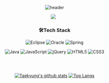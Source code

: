 <div align="center">
 
![header](https://capsule-render.vercel.app/api?type=waving&color=FADCDA&height=300&section=header&text=I'm%20Taekyung&fontSize=90&fontColor=3B3838&)
 

 
  <a href="https://velog.io/@imxorud/series"><img src="https://img.shields.io/badge/Tech%20Blog-11B48A?style=flat-square&logo=Vimeo&logoColor=white&link=https://velog.io/@imxorud"/></a> &nbsp;



<h3 align="center">🛠️Tech Stack</h3>


 
 ![Eclipse](https://img.shields.io/badge/Eclipse-FE7A16.svg?style=for-the-badge&logo=Eclipse&logoColor=white)  ![Oracle](https://img.shields.io/badge/Oracle-F80000?style=for-the-badge&logo=oracle&logoColor=white) ![Spring](https://img.shields.io/badge/spring-%236DB33F.svg?style=for-the-badge&logo=spring&logoColor=white)
 
 ![Java](https://img.shields.io/badge/java-%23ED8B00.svg?style=for-the-badge&logo=java&logoColor=white)
 ![JavaScript](https://img.shields.io/badge/javascript-%23323330.svg?style=for-the-badge&logo=javascript&logoColor=%23F7DF1E) ![jQuery](https://img.shields.io/badge/jquery-%230769AD.svg?style=for-the-badge&logo=jquery&logoColor=white) ![HTML5](https://img.shields.io/badge/html5-%23E34F26.svg?style=for-the-badge&logo=html5&logoColor=white) ![CSS3](https://img.shields.io/badge/css3-%231572B6.svg?style=for-the-badge&logo=css3&logoColor=white)
  
<br><br>

[![Taekyung's github stats](https://github-readme-stats.vercel.app/api?username=taekyungna&count_private=true&custom_title=Taekyung's&nbsp;github&nbsp;🎀&border_color=f7cac9&title_color=F2A6A4&text_color=777)](https://github.com/anuraghazra/github-readme-stats) [![Top Langs](https://github-readme-stats.vercel.app/api/top-langs/?username=taekyungna&layout=compact&custom_title=My&nbsp;Language&nbsp;&bg_color=FBE2E1&border_color=FBE2E1&title_color=777&text_color=777)](https://github.com/anuraghazra/github-readme-stats)
</div>
